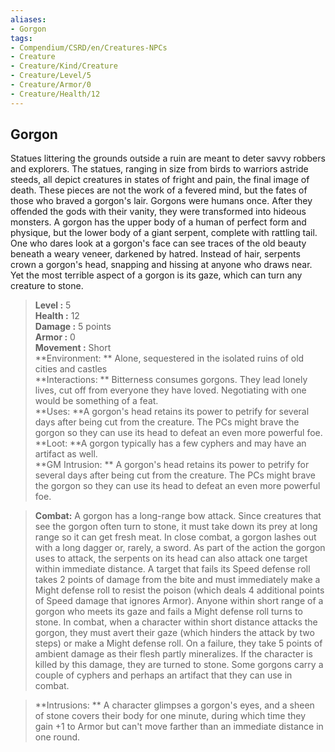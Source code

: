 ```yaml
---
aliases:
- Gorgon
tags:
- Compendium/CSRD/en/Creatures-NPCs
- Creature
- Creature/Kind/Creature
- Creature/Level/5
- Creature/Armor/0
- Creature/Health/12
---
```


  
## Gorgon  
Statues littering the grounds outside a ruin are meant to deter savvy robbers and explorers. The statues, ranging in size from birds to warriors astride steeds, all depict creatures in states of fright and pain, the final image of death. These pieces are not the work of a fevered mind, but the fates of those who braved a gorgon's lair. Gorgons were humans once. After they offended the gods with their vanity, they were transformed into hideous monsters. A gorgon has the upper body of a human of perfect form and physique, but the lower body of a giant serpent, complete with rattling tail. One who dares look at a gorgon's face can see traces of the old beauty beneath a weary veneer, darkened by hatred. Instead of hair, serpents crown a gorgon's head, snapping and hissing at anyone who draws near. Yet the most terrible aspect of a gorgon is its gaze, which can turn any creature to stone.  

  
> **Level :** 5  
> **Health :** 12  
> **Damage :** 5 points  
> **Armor :** 0  
> **Movement :** Short  
> **Environment: ** Alone, sequestered in the isolated ruins of old cities and castles  
> **Interactions: ** Bitterness consumes gorgons. They lead lonely lives, cut off from everyone they have loved. Negotiating with one would be something of a feat.  
> **Uses: **A gorgon's head retains its power to petrify for several days after being cut from the creature. The PCs might brave the gorgon so they can use its head to defeat an even more powerful foe.  
> **Loot: **A gorgon typically has a few cyphers and may have an artifact as well.  
> **GM Intrusion: ** A gorgon's head retains its power to petrify for several days after being cut from the creature. The PCs might brave the gorgon so they can use its head to defeat an even more powerful foe.  

> **Combat:** 
> A gorgon has a long-range bow attack. Since creatures that see the gorgon often turn to stone, it must take down its prey at long range so it can get fresh meat. In close combat, a gorgon lashes out with a long dagger or, rarely, a sword. As part of the action the gorgon uses to attack, the serpents on its head can also attack one target within immediate distance. A target that fails its Speed defense roll takes 2 points of damage from the bite and must immediately make a Might defense roll to resist the poison (which deals 4 additional points of Speed damage that ignores Armor). 
Anyone within short range of a gorgon who meets its gaze and fails a Might defense roll turns to stone. In combat, when a character within short distance attacks the gorgon, they must avert their gaze (which hinders the attack by two steps) or make a Might defense roll. On a failure, they take 5 points of ambient damage as their flesh partly mineralizes. If the character is killed by this damage, they are turned to stone.
 Some gorgons carry a couple of cyphers and perhaps an artifact that they can use in combat.  
  

> **Intrusions: ** 
> A character glimpses a gorgon's eyes, and a sheen of stone covers their body for one minute, during which time they gain +1 to Armor but can't move farther than an immediate distance in one round.  
